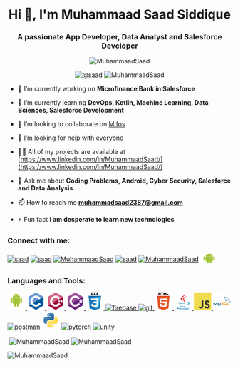 
<h1 align="center">Hi 👋, I'm Muhammaad Saad Siddique</h1>
<h3 align="center">A passionate App Developer, Data Analyst and Salesforce Developer</h3>

<p align="center"> <img src="https://github-profile-trophy.vercel.app/?username=MuhammaadSaad&row=1column=6" alt="MuhammaadSaad" /> </p>


<p align="center"> <a href="https://twitter.com/saadsiddiquePak" target="blank"><img src="https://img.shields.io/twitter/follow/saadsiddiquePak?logo=twitter&style=for-the-badge" alt="@saad" /></a> 
 <img src="https://komarev.com/ghpvc/?username=MuhammaadSaad&label=Profile%20views&color=0e75b6&style=flat" alt="MuhammaadSaad" /> 
</p>


- 🔭 I’m currently working on **Microfinance Bank in Salesforce**

- 🌱 I’m currently learning **DevOps, Kotlin, Machine Learning, Data Sciences, Salesforce Development**

- 👯 I’m looking to collaborate on [Mifos](https://mifos.org/)

- 🤝 I’m looking for help with everyone

- 👨‍💻 All of my projects are available at [https://www.linkedin.com/in/MuhammaadSaad/](https://www.linkedin.com/in/MuhammaadSaad/)

- 💬 Ask me about **Coding Problems, Android, Cyber Security, Salesforce and Data Analysis**

- 📫 How to reach me **muhammadsaad2387@gmail.com**

- ⚡ Fun fact **I am desperate to learn new technologies**

<h3 align="left">Connect with me:</h3>
<p align="left">
<a href="https://twitter.com/@saadsiddiquePak" target="blank"><img align="center" src="https://raw.githubusercontent.com/rahuldkjain/github-profile-readme-generator/master/src/images/icons/Social/twitter.svg" alt="saad" height="30" width="40" /></a>
<a href="https://linkedin.com/in/MuhammaadSaad" target="blank"><img align="center" src="https://raw.githubusercontent.com/rahuldkjain/github-profile-readme-generator/master/src/images/icons/Social/linked-in-alt.svg" alt="saad" height="30" width="40" /></a>
<a href="https://kaggle.com/muhammadsaadsiddique" target="blank"><img align="center" src="https://raw.githubusercontent.com/rahuldkjain/github-profile-readme-generator/master/src/images/icons/Social/kaggle.svg" alt="MuhammaadSaad" height="30" width="40" /></a>
<a href="https://fb.com/MuhammaadSaad" target="blank"><img align="center" src="https://raw.githubusercontent.com/rahuldkjain/github-profile-readme-generator/master/src/images/icons/Social/facebook.svg" alt="saad" height="30" width="40" /></a>
<a href="https://www.leetcode.com/MuhammaadSaad" target="blank"><img align="center" src="https://raw.githubusercontent.com/rahuldkjain/github-profile-readme-generator/master/src/images/icons/Social/leet-code.svg" alt="MuhammaadSaad" height="30" width="40" /></a>
 <a href="https://developers.google.com/profile/u/MuhammadSaadSiddique" target="blank"> <img align="center" src="https://raw.githubusercontent.com/devicons/devicon/master/icons/android/android-original-wordmark.svg" alt="android" width="40" height="30"/> </a>
</p>

<h3 align="left">Languages and Tools:</h3>
<p align="left"> <a href="https://developers.google.com/profile/u/MuhammadSaadSiddique" target="_blank"> <img src="https://raw.githubusercontent.com/devicons/devicon/master/icons/android/android-original-wordmark.svg" alt="android" width="40" height="40"/> </a>
 <a href="https://www.cprogramming.com/" target="_blank"> <img src="https://raw.githubusercontent.com/devicons/devicon/master/icons/c/c-original.svg" alt="c" width="40" height="40"/> </a>
 <a href="https://www.w3schools.com/cpp/" target="_blank"> <img src="https://raw.githubusercontent.com/devicons/devicon/master/icons/cplusplus/cplusplus-original.svg" alt="cplusplus" width="40" height="40"/> </a> 
 <a href="https://www.w3schools.com/cs/" target="_blank"> <img src="https://raw.githubusercontent.com/devicons/devicon/master/icons/csharp/csharp-original.svg" alt="csharp" width="40" height="40"/> </a> 
 <a href="https://www.w3schools.com/css/" target="_blank"> <img src="https://raw.githubusercontent.com/devicons/devicon/master/icons/css3/css3-original-wordmark.svg" alt="css3" width="40" height="40"/> </a> 
 <a href="https://firebase.google.com/" target="_blank"> <img src="https://www.vectorlogo.zone/logos/firebase/firebase-icon.svg" alt="firebase" width="40" height="40"/> </a> 
 <a href="https://git-scm.com/" target="_blank"> <img src="https://www.vectorlogo.zone/logos/git-scm/git-scm-icon.svg" alt="git" width="40" height="40"/> </a> 
 <a href="https://www.w3.org/html/" target="_blank"> <img src="https://raw.githubusercontent.com/devicons/devicon/master/icons/html5/html5-original-wordmark.svg" alt="html5" width="40" height="40"/> </a> 
 <a href="https://www.java.com" target="_blank"> <img src="https://raw.githubusercontent.com/devicons/devicon/master/icons/java/java-original.svg" alt="java" width="40" height="40"/> </a> 
 <a href="https://developer.mozilla.org/en-US/docs/Web/JavaScript" target="_blank"> <img src="https://raw.githubusercontent.com/devicons/devicon/master/icons/javascript/javascript-original.svg" alt="javascript" width="40" height="40"/> </a> 
<a href="https://www.mysql.com/" target="_blank"> <img src="https://raw.githubusercontent.com/devicons/devicon/master/icons/mysql/mysql-original-wordmark.svg" alt="mysql" width="40" height="40"/> </a>
 <a href="https://postman.com" target="_blank"> <img src="https://www.vectorlogo.zone/logos/getpostman/getpostman-icon.svg" alt="postman" width="40" height="40"/> </a> 
 <a href="https://www.python.org" target="_blank"> <img src="https://raw.githubusercontent.com/devicons/devicon/master/icons/python/python-original.svg" alt="python" width="40" height="40"/> </a>
 <a href="https://pytorch.org/" target="_blank"> <img src="https://www.vectorlogo.zone/logos/pytorch/pytorch-icon.svg" alt="pytorch" width="40" height="40"/> </a> <a href="https://unity.com/" target="_blank"> <img src="https://www.vectorlogo.zone/logos/unity3d/unity3d-icon.svg" alt="unity" width="40" height="40"/> </a> </p>



<p>&nbsp;<img align="center" src="https://github-readme-stats.vercel.app/api?username=MuhammaadSaad&count_private=true&show_icons=true&locale=en" alt="MuhammaadSaad" />
<img align="center" src="https://github-readme-streak-stats.herokuapp.com?user=MuhammaadSaad&hide_border=true&date_format=M%20j%5B%2C%20Y%5D)" alt="MuhammaadSaad" /></p>
<p><img align="left" src="https://github-readme-stats.vercel.app/api/top-langs?username=MuhammaadSaad&count_private=true&show_icons=true&locale=en&layout=compact" alt="MuhammaadSaad" /></p>
